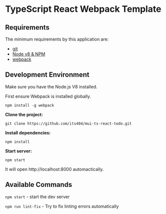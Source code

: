 # TypeScript React Webpack Template

## Requirements

The minimum requirements by this application are:

- [git](http://git-scm.com/downloads)
- [Node v8 & NPM](https://nodejs.org/en/)
- [webpack](https://webpack.js.org/)

## Development Environment

Make sure you have the Node.js V8 installed.

First ensure Webpack is installed globally.

```
npm install -g webpack
```

**Clone the project:**

`git clone https://github.com/its404/mui-ts-react-todo.git`

**Install dependencies:**

`npm install`

**Start server:**

`npm start`

It will open http://localhost:8000 automactically.

## Available Commands

`npm start` - start the dev server

`npm run lint-fix` - Try to fix linting errors automatically

